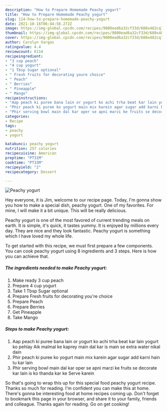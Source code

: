 ```yaml
---
description: "How to Prepare Homemade Peachy yogurt"
title: "How to Prepare Homemade Peachy yogurt"
slug: 114-how-to-prepare-homemade-peachy-yogurt
date: 2021-10-16T06:44:58.272Z
image: https://img-global.cpcdn.com/recipes/9800ead6a32cf33d/680x482cq70/peachy-yogurt-recipe-main-photo.jpg
thumbnail: https://img-global.cpcdn.com/recipes/9800ead6a32cf33d/680x482cq70/peachy-yogurt-recipe-main-photo.jpg
cover: https://img-global.cpcdn.com/recipes/9800ead6a32cf33d/680x482cq70/peachy-yogurt-recipe-main-photo.jpg
author: Carolyn Vargas
ratingvalue: 4.4
reviewcount: 6114
recipeingredient:
- "3 cup peach"
- "4 cup yogurt"
- "1 Tbsp Sugar optional"
- " Fresh fruits for decorating youre choice"
- " Peach"
- " Berries"
- " Pineapple"
- " Mango"
recipeinstructions:
- "Aap peach ki puree bana lain or yogurt ko achi trha beat kar lain yogurt ko pehlay Aik malmal ke kaprey main dal kar is main se extra water nikal dain"
- "Phir peach ki puree ko yogurt main mix karein agar sugar add karni hain tu kar lain"
- "Phir serving bowl main dal kar oper se apni marzi ke fruits se decorate kar lain is ko thanda kar ke Serve karein"
categories:
- Recipe
tags:
- peachy
- yogurt

katakunci: peachy yogurt 
nutrition: 257 calories
recipecuisine: American
preptime: "PT31M"
cooktime: "PT33M"
recipeyield: "2"
recipecategory: Dessert

---
```



![Peachy yogurt](https://img-global.cpcdn.com/recipes/9800ead6a32cf33d/680x482cq70/peachy-yogurt-recipe-main-photo.jpg)

Hey everyone, it is Jim, welcome to our recipe page. Today, I'm gonna show you how to make a special dish, peachy yogurt. One of my favorites. For mine, I will make it a bit unique. This will be really delicious.



Peachy yogurt is one of the most favored of current trending meals on earth. It is simple, it's quick, it tastes yummy. It is enjoyed by millions every day. They are nice and they look fantastic. Peachy yogurt is something which I have loved my whole life.


To get started with this recipe, we must first prepare a few components. You can cook peachy yogurt using 8 ingredients and 3 steps. Here is how you can achieve that.

<!--inarticleads1-->

##### The ingredients needed to make Peachy yogurt:

1. Make ready 3 cup peach
1. Prepare 4 cup yogurt
1. Take 1 Tbsp Sugar optional
1. Prepare  Fresh fruits for decorating you&#39;re choice
1. Prepare  Peach
1. Prepare  Berries
1. Get  Pineapple
1. Take  Mango




<!--inarticleads2-->

##### Steps to make Peachy yogurt:

1. Aap peach ki puree bana lain or yogurt ko achi trha beat kar lain yogurt ko pehlay Aik malmal ke kaprey main dal kar is main se extra water nikal dain
1. Phir peach ki puree ko yogurt main mix karein agar sugar add karni hain tu kar lain
1. Phir serving bowl main dal kar oper se apni marzi ke fruits se decorate kar lain is ko thanda kar ke Serve karein




So that's going to wrap this up for this special food peachy yogurt recipe. Thanks so much for reading. I'm confident you can make this at home. There's gonna be interesting food at home recipes coming up. Don't forget to bookmark this page in your browser, and share it to your family, friends and colleague. Thanks again for reading. Go on get cooking!
